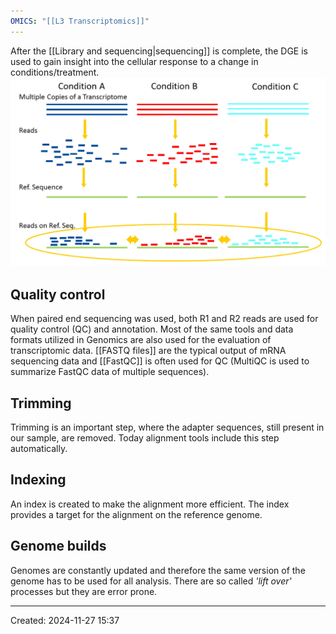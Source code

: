 ```yaml
---
OMICS: "[[L3 Transcriptomics]]"
---
```

After the [[Library and sequencing|sequencing]] is complete, the DGE is used to gain insight into the cellular response to a change in conditions/treatment.
![](../Attachments/KIMN20_Transcriptomics_intro_-521013114%202.png)
## Quality control
When paired end sequencing was used, both R1 and R2 reads are used for quality control (QC) and annotation.
Most of the same tools and data formats utilized in Genomics are also used for the evaluation of transcriptomic data.
[[FASTQ files]] are the typical output of mRNA sequencing data and [[FastQC]] is often used for QC (MultiQC is used to summarize FastQC data of multiple sequences).
## Trimming
Trimming is an important step, where the adapter sequences, still present in our sample, are removed. Today alignment tools include this step automatically.
## Indexing
An index is created to make the alignment more efficient. The index provides a target for the alignment on the reference genome.
## Genome builds
Genomes are constantly updated and therefore the same version of the genome has to be used for all analysis. There are so called *'lift over'* processes but they are error prone.


---
Created: 2024-11-27 15:37